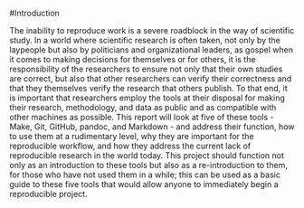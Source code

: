 #Introduction

The inability to reproduce work is a severe roadblock in the way of scientific
study. In a world where scientific research is often taken, not only by the 
laypeople but also by politicians and organizational leaders, as gospel when it
comes to making decisions for themselves or for others, it is the responsibility
of the researchers to ensure not only that their own studies are correct, but also 
that other researchers can verify their correctness and that they themselves verify the
research that others publish. To that end, it is important that researchers
employ the tools at their disposal for making their research, methodology, and
data as public and as compatible with other machines as possible. This report
will look at five of these tools - Make, Git, GitHub, pandoc, and Markdown - and
address their function, how to use them at a rudimentary level, why they are
important for the reproducible workflow, and how they address the current lack of
reproducible research in the world today. This project should function not only
as an introduction to these tools but also as a re-introduction to them, for
those who have not used them in a while; this can be used as a basic guide to these
five tools that would allow anyone to immediately begin a reproducible project.


